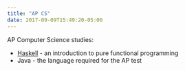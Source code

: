 ```yaml
---
title: "AP CS"
date: 2017-09-09T15:49:20-05:00
---
```


AP Computer Science studies:

* [Haskell](haskell) - an introduction to pure functional programming
* Java - the language required for the AP test


